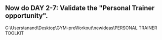 ## Now do DAY 2-7: Validate the "Personal Trainer opportunity".

C:\Users\anand\Desktop\GYM-preWorkout\newideas\PERSONAL TRAINER TOOLKIT
